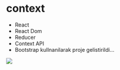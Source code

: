 # context
- React
- React Dom
- Reducer
- Context API
- Bootstrap
kullnanilarak proje gelistirildi...

<img src="../public/contex.gif"> </img>